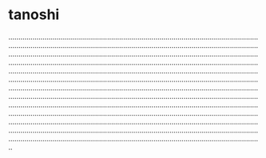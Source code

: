 # tanoshi

..............................................................................................................................................................................................................................................................................................................................................................................................................................................................................................................................................................................................................................................................................................................................................................................................................................................................................................................................................................................................................................................................................................................................................................................................................................................................................................................................................................................................................................................................................................................................................................................................................................................................................